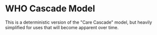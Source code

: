 # WHO Cascade Model

This is a deterministic version of the "Care Cascade" model, but heavily simplified for uses that will become apparent over time.